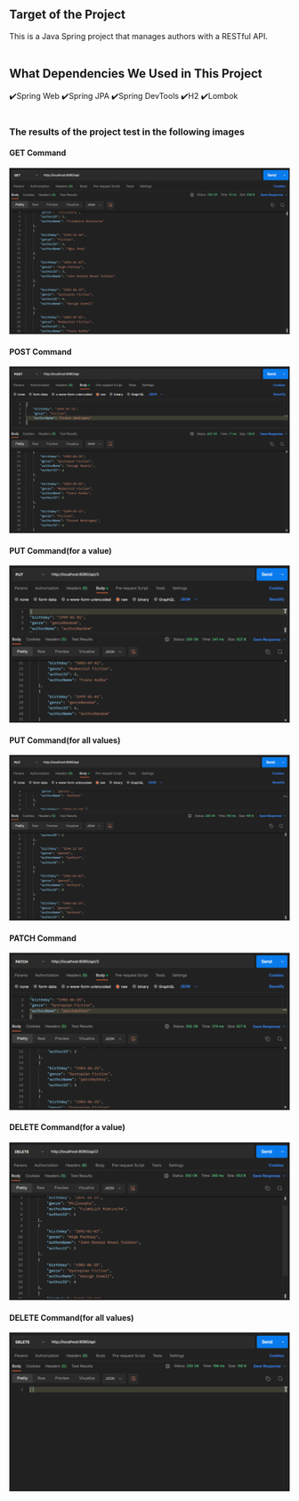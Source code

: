 ## Target of the Project</br>
This is a Java Spring project that manages authors with a RESTful API.</br></br>

## What Dependencies We Used in This Project
✔️Spring Web
✔️Spring JPA
✔️Spring DevTools
✔️H2
✔️Lombok
</br></br>


### The results of the project test in the following images</br>
#### GET Command
![Get Command](https://github.com/omer-ulucan/spring-boot_authorAssignment/blob/main/images/postman_ss_get.png)

#### POST Command
![Post Command](https://github.com/omer-ulucan/spring-boot_authorAssignment/blob/main/images/postman_ss_post.png)

#### PUT Command(for a value)
![Put Command 1](https://github.com/omer-ulucan/spring-boot_authorAssignment/blob/main/images/postman_ss_put.png)

#### PUT Command(for all values)
![Put Command 2](https://github.com/omer-ulucan/spring-boot_authorAssignment/blob/main/images/postman_ss_putAll.png)

#### PATCH Command
![Patch Command](https://github.com/omer-ulucan/spring-boot_authorAssignment/blob/main/images/postman_ss_patch.png)

#### DELETE Command(for a value)
![Delete Command 1](https://github.com/omer-ulucan/spring-boot_authorAssignment/blob/main/images/postman_ss_delete.png)

#### DELETE Command(for all values)
![Delete Command 2](https://github.com/omer-ulucan/spring-boot_authorAssignment/blob/main/images/postman_ss_deleteAll.png)
